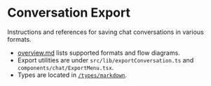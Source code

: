 # Conversation Export

Instructions and references for saving chat conversations in various formats.

- [overview.md](overview.md) lists supported formats and flow diagrams.
- Export utilities are under `src/lib/exportConversation.ts` and `components/chat/ExportMenu.tsx`.
- Types are located in [`/types/markdown`](../../types/markdown).
